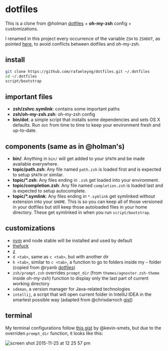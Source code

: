 # dotfiles

This is a clone from @holman [dotfiles](https://github.com/holman/dotfiles) + **oh-my-zsh** config + customizations.

I renamed in this project every occurrence of the variable `ZSH` to `ZSHDOT`, as pointed [here](https://github.com/holman/dotfiles/issues/70), to avoid conflicts between dotfiles and oh-my-zsh.

## install

```sh
git clone https://github.com/rafaeleyng/dotfiles.git ~/.dotfiles
cd ~/.dotfiles
script/bootstrap
```

## important files

- **zsh/zshrc.symlink**: contains some important paths
- **zsh/oh-my-zsh.zsh**: oh-my-zsh config
- **bin/dot**: a simple script that installs some dependencies and sets OS X defaults. Run `dot` from time to time to keep your environment fresh and up-to-date.


## components (same as in @holman's)

- **bin/**: Anything in `bin/` will get added to your `$PATH` and be made available everywhere.
- **topic/path.zsh**: Any file named `path.zsh` is loaded first and is expected to setup `$PATH` or similar.
- **topic/\*.zsh**: Any files ending in `.zsh` get loaded into your environment.
- **topic/completion.zsh**: Any file named `completion.zsh` is loaded last and is expected to setup autocomplete.
- **topic/\*.symlink**: Any files ending in `*.symlink` get symlinked without extension into your `$HOME`. This is so you can keep all of those versioned in your dotfiles but still keep those autoloaded files in your home directory. These get symlinked in when you run `script/bootstrap`.

## customizations

- [nvm](https://github.com/creationix/nvm) and node stable will be installed and used by default
- [thefuck](https://github.com/nvbn/thefuck)
- [z](https://github.com/rupa/z)
- `d <tab>`, same as `c <tab>`, but with another dir
- `h <tab>`, similar to `c <tab>`, a function to go to folders inside my `~` folder (copied from @ryanb [dotfiles](https://github.com/ryanb/dotfiles/blob/master/oh-my-zsh/custom/plugins/rbates/rbates.plugin.zsh))
- `zsh/prompt.zsh` overrides `prompt_dir` (from `themes/agnoster.zsh-theme` inside oh-my-zsh) function to display only the last part of current working directory
- `sdkman`, a version manager for Java-related technologies
- `intellij`, a script that will open current folder in IntelliJ IDEA in the smartest possible way (adapted from @chrisdarroch [gist](https://gist.github.com/chrisdarroch/7018927))

## terminal

My terminal configurations follow [this gist](https://gist.github.com/kevin-smets/8568070) by @kevin-smets, but due to the overriden `prompt_dir` function, it looks like this:

![screen shot 2015-11-25 at 12 25 57 pm](https://cloud.githubusercontent.com/assets/4842605/11399622/bb888f42-936f-11e5-8313-7622511624a3.png)
